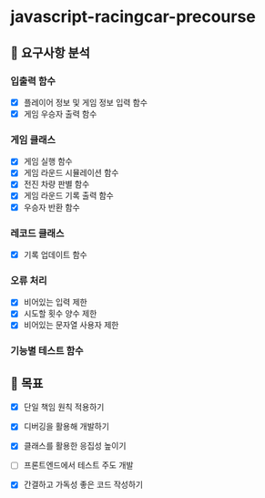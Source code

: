 # javascript-racingcar-precourse

## 📁 요구사항 분석

### 입출력 함수

- [x] 플레이어 정보 및 게임 정보 입력 함수
- [x] 게임 우승자 출력 함수

### 게임 클래스

- [x] 게임 실행 함수
- [x] 게임 라운드 시뮬레이션 함수
- [x] 전진 차량 판별 함수
- [x] 게임 라운드 기록 출력 함수
- [x] 우승자 반환 함수

### 레코드 클래스

- [x] 기록 업데이트 함수

### 오류 처리

- [x] 비어있는 입력 제한
- [x] 시도할 횟수 양수 제한
- [x] 비어있는 문자열 사용자 제한

### 기능별 테스트 함수

## 📁 목표

- [x] 단일 책임 원칙 적용하기
- [x] 디버깅을 활용해 개발하기
- [x] 클래스를 활용한 응집성 높이기
- [ ] 프론트엔드에서 테스트 주도 개발
- [x] 간결하고 가독성 좋은 코드 작성하기


